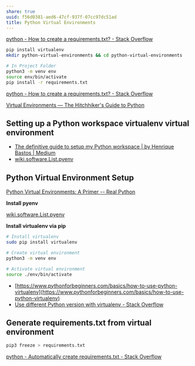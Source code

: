 ```yaml
---
share: true
uuid: f56d0381-aed6-47cf-937f-07cc97dc51ad
title: Python Virtual Environments
---
```

[python - How to create a requirements.txt? - Stack Overflow](https://stackoverflow.com/questions/29938554/how-to-create-a-requirements-txt)

    
``` bash
pip install virtualenv
mkdir python-virtual-environments && cd python-virtual-environments

# In Project Folder
python3 -m venv env
source env/bin/activate
pip install -r requirements.txt
```
[python - How to create a requirements.txt? - Stack Overflow](https://stackoverflow.com/questions/29938554/how-to-create-a-requirements-txt)

[Virtual Environments — The Hitchhiker's Guide to Python](https://python-guide-kr.readthedocs.io/ko/latest/dev/virtualenvs.html)


## Setting up a Python workspace virtualenv virtual environment


* [The definitive guide to setup my Python workspace | by Henrique Bastos | Medium](https://medium.com/@henriquebastos/the-definitive-guide-to-setup-my-python-workspace-628d68552e14)
* [wiki.software.List.pyenv](/undefined)


## Python Virtual Environment Setup

[Python Virtual Environments: A Primer -- Real Python](https://realpython.com/python-virtual-environments-a-primer/)

**Install pyenv**

[wiki.software.List.pyenv](/undefined)

**Install virtualenv via pip**

``` bash
# Install virtualenv
sudo pip install virtualenv

# Create virtual environment
python3 -m venv env

# Activate virtual environment
source ./env/bin/activate
```

* [https://www.pythonforbeginners.com/basics/how-to-use-python-virtualenv](https://www.pythonforbeginners.com/basics/how-to-use-python-virtualenv)
* [Use different Python version with virtualenv - Stack Overflow](https://stackoverflow.com/questions/1534210/use-different-python-version-with-virtualenv)

## Generate requirements.txt from virtual environment

``` bash
pip3 freeze > requirements.txt
```

[python - Automatically create requirements.txt - Stack Overflow](https://stackoverflow.com/questions/31684375/automatically-create-requirements-txt)
